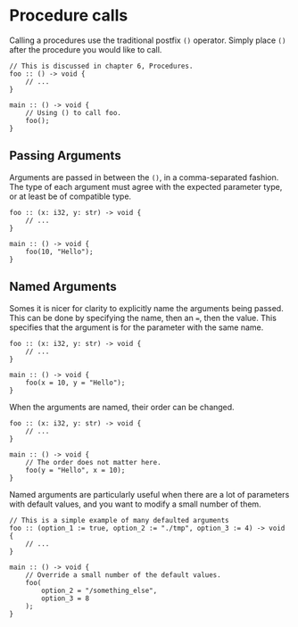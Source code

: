 # Procedure calls

Calling a procedures use the traditional postfix `()` operator.
Simply place `()` after the procedure you would like to call.

```onyx
// This is discussed in chapter 6, Procedures.
foo :: () -> void {
    // ...
}

main :: () -> void {
    // Using () to call foo.
    foo();
}
```

## Passing Arguments

Arguments are passed in between the `()`, in a comma-separated fashion.
The type of each argument must agree with the expected parameter type, or at least be of compatible type.

```onyx
foo :: (x: i32, y: str) -> void {
    // ...
}

main :: () -> void {
    foo(10, "Hello");
}
```

## Named Arguments

Somes it is nicer for clarity to explicitly name the arguments being passed.
This can be done by specifying the name, then an `=`, then the value.
This specifies that the argument is for the parameter with the same name.

```onyx
foo :: (x: i32, y: str) -> void {
    // ...
}

main :: () -> void {
    foo(x = 10, y = "Hello");
}
```

When the arguments are named, their order can be changed.

```onyx
foo :: (x: i32, y: str) -> void {
    // ...
}

main :: () -> void {
    // The order does not matter here.
    foo(y = "Hello", x = 10);
}
```

Named arguments are particularly useful when there are a lot of parameters with default values, and you want to modify a small number of them.

```onyx
// This is a simple example of many defaulted arguments
foo :: (option_1 := true, option_2 := "./tmp", option_3 := 4) -> void {
    // ...
}

main :: () -> void {
    // Override a small number of the default values.
    foo(
        option_2 = "/something_else",
        option_3 = 8
    );
}
```

